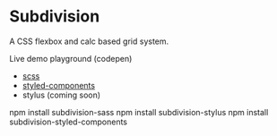 # Subdivision

A CSS flexbox and calc based grid system.

Live demo playground (codepen)

- [scss](https://codepen.io/anon/pen/wYKRYV)
- [styled-components](https://codepen.io/anon/pen/bmEGMM)
- stylus (coming soon)


npm install subdivision-sass
npm install subdivision-stylus
npm install subdivision-styled-components

